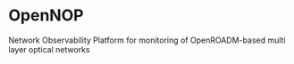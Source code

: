 # OpenNOP
Network Observability Platform for monitoring of OpenROADM-based multi layer optical networks
